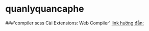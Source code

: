 # quanlyquancaphe
###'compiler scss Cài Extensions: Web Compiler' 
[link hướng đẫn:](http://https://andyp.dev/posts/compile-sass-files-in-visual-studio-2019-using-web-compiler )
